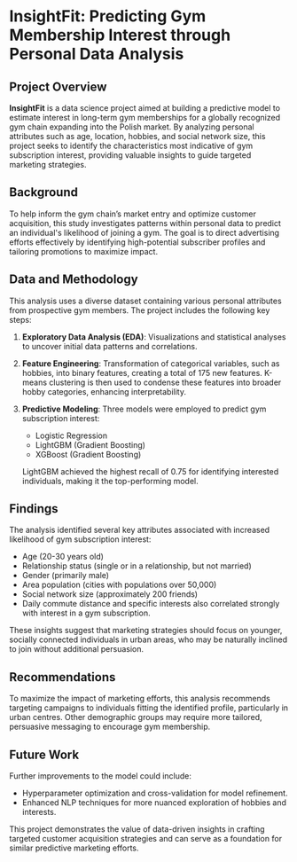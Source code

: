 # InsightFit: Predicting Gym Membership Interest through Personal Data Analysis

## Project Overview
**InsightFit** is a data science project aimed at building a predictive model to estimate interest in long-term gym memberships for a globally recognized gym chain expanding into the Polish market. By analyzing personal attributes such as age, location, hobbies, and social network size, this project seeks to identify the characteristics most indicative of gym subscription interest, providing valuable insights to guide targeted marketing strategies.

## Background
To help inform the gym chain’s market entry and optimize customer acquisition, this study investigates patterns within personal data to predict an individual's likelihood of joining a gym. The goal is to direct advertising efforts effectively by identifying high-potential subscriber profiles and tailoring promotions to maximize impact.

## Data and Methodology
This analysis uses a diverse dataset containing various personal attributes from prospective gym members. The project includes the following key steps:

1. **Exploratory Data Analysis (EDA)**: Visualizations and statistical analyses to uncover initial data patterns and correlations.
2. **Feature Engineering**: Transformation of categorical variables, such as hobbies, into binary features, creating a total of 175 new features. K-means clustering is then used to condense these features into broader hobby categories, enhancing interpretability.
3. **Predictive Modeling**: Three models were employed to predict gym subscription interest:
   - Logistic Regression
   - LightGBM (Gradient Boosting)
   - XGBoost (Gradient Boosting)

   LightGBM achieved the highest recall of 0.75 for identifying interested individuals, making it the top-performing model.

## Findings
The analysis identified several key attributes associated with increased likelihood of gym subscription interest:
- Age (20-30 years old)
- Relationship status (single or in a relationship, but not married)
- Gender (primarily male)
- Area population (cities with populations over 50,000)
- Social network size (approximately 200 friends)
- Daily commute distance and specific interests also correlated strongly with interest in a gym subscription.

These insights suggest that marketing strategies should focus on younger, socially connected individuals in urban areas, who may be naturally inclined to join without additional persuasion.

## Recommendations
To maximize the impact of marketing efforts, this analysis recommends targeting campaigns to individuals fitting the identified profile, particularly in urban centres. Other demographic groups may require more tailored, persuasive messaging to encourage gym membership.

## Future Work
Further improvements to the model could include:
- Hyperparameter optimization and cross-validation for model refinement.
- Enhanced NLP techniques for more nuanced exploration of hobbies and interests.
  
This project demonstrates the value of data-driven insights in crafting targeted customer acquisition strategies and can serve as a foundation for similar predictive marketing efforts.

